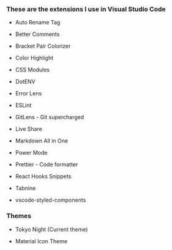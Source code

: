 ### These are the extensions I use in Visual Studio Code

- Auto Rename Tag

- Better Comments

- Bracket Pair Colorizer

- Color Highlight

- CSS Modules

- DotENV

- Error Lens

- ESLint

- GitLens - Git supercharged
  
- Live Share

- Markdown All in One

- Power Mode

- Prettier - Code formatter

- React Hooks Snippets

- Tabnine
  
- vscode-styled-components

### Themes

- Tokyo Night (Current theme)
  
- Material Icon Theme
